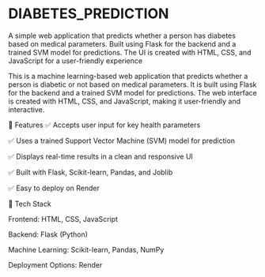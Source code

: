 # DIABETES_PREDICTION
A simple web application that predicts whether a person has diabetes based on medical parameters. Built using Flask for the backend and a trained SVM model for predictions. The UI is created with HTML, CSS, and JavaScript for a user-friendly experience

This is a machine learning-based web application that predicts whether a person is diabetic or not based on medical parameters. It is built using Flask for the backend and a trained SVM model for predictions. The web interface is created with HTML, CSS, and JavaScript, making it user-friendly and interactive.

🔹 Features
✅ Accepts user input for key health parameters

✅ Uses a trained Support Vector Machine (SVM) model for prediction

✅ Displays real-time results in a clean and responsive UI

✅ Built with Flask, Scikit-learn, Pandas, and Joblib

✅ Easy to deploy on Render


🔹 Tech Stack

Frontend: HTML, CSS, JavaScript

Backend: Flask (Python)

Machine Learning: Scikit-learn, Pandas, NumPy

Deployment Options: Render
